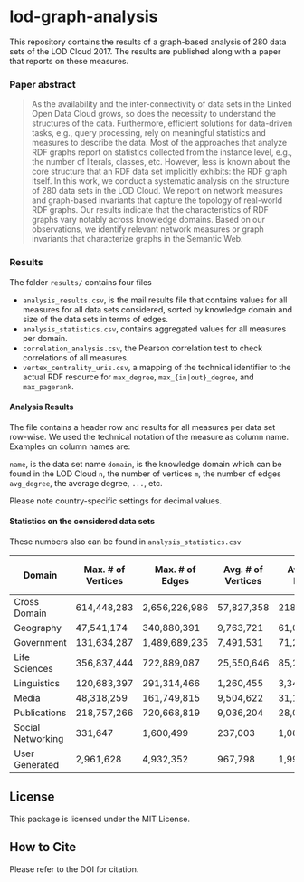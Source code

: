 # lod-graph-analysis
This repository contains the results of a graph-based analysis of 280 data sets of the LOD Cloud 2017. The results are published along with a paper that reports on these measures.

### Paper abstract

> As the availability and the inter-connectivity of data sets in the Linked Open Data Cloud grows, so does the necessity to understand the structures of the data. Furthermore, efficient solutions for data-driven tasks, e.g., query processing, rely on meaningful statistics and measures to describe the data. Most of the approaches that analyze  RDF graphs report on statistics collected from the instance level, e.g., the number of literals, classes, etc. However, less is known about the core structure that an RDF data set implicitly exhibits: the RDF graph itself. In this work, we conduct a systematic analysis on the structure of 280 data sets in the LOD Cloud. We report on network measures and graph-based invariants that capture the topology of real-world RDF graphs. Our results indicate that the characteristics of RDF graphs vary notably across knowledge domains. Based on our observations, we identify relevant network measures or graph invariants that characterize graphs in the Semantic Web. 

### Results

The folder `results/` contains four files

- `analysis_results.csv`, is the mail results file that contains values for all measures for all data sets considered, sorted by knowledge domain and size of the data sets in terms of edges.
- `analysis_statistics.csv`, contains aggregated values for all measures per domain.
- `correlation_analysis.csv`, the Pearson correlation test to check correlations of all measures.
- `vertex_centrality_uris.csv`, a mapping of the technical identifier to the actual RDF resource for `max_degree`, `max_{in|out}_degree`, and `max_pagerank`.

#### Analysis Results

The file contains a header row and results for all measures per data set row-wise. We used the technical notation of the measure as column name. Examples on column names are:

`name`, is the data set name
`domain`, is the knowledge domain which can be found in the LOD Cloud
`n`, the number of vertices
`m`, the number of edges
`avg_degree`, the average degree, 
`...`, etc.

Please note country-specific settings for decimal values.

#### Statistics on the considered data sets

These numbers also can be found in `analysis_statistics.csv`

__Domain__ | __Max. # of Vertices__ | __Max. # of Edges__ | __Avg. # of Vertices__ | __Avg. # of Edges__ | __\# of Data Sets__ |
---------- | ---------------------- | ------------------- | ---------------------- | ------------------- | ------------------- |
Cross Domain | 614,448,283 | 2,656,226,986 | 57,827,358 | 218,930,066 | 15 |
Geography | 47,541,174 | 340,880,391 | 9,763,721 | 61,049,429 | 11  |
Government | 131,634,287 | 1,489,689,235 | 7,491,531 | 71,263,878 | 37 |
Life Sciences | 356,837,444 | 722,889,087 | 25,550,646 | 85,262,882 | 32 |
Linguistics | 120,683,397 | 291,314,466 | 1,260,455 | 3,347,268 | 122 |
Media | 48,318,259 | 161,749,815 | 9,504,622 | 31,100,859 | 6 |
Publications | 218,757,266 | 720,668,819 | 9,036,204 | 28,017,502 | 50 |
Social Networking | 331,647 | 1,600,499 | 237,003 | 1,062,986 | 3 |
User Generated | 2,961,628 | 4,932,352 | 967,798 | 1,992,069 | 4 |

## License

This package is licensed under the MIT License.

## How to Cite

Please refer to the DOI for citation.
